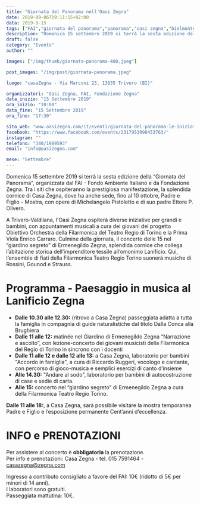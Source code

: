 ```yaml
---
title: "Giornata del Panorama nell'Oasi Zegna"
date: 2019-09-06T19:11:55+02:00
data: 2019-9-15
tags: ["FAI","giornata del panorama","panorama","oasi zegna","bielmonte","casaZegna","valdilana"]
description: "Domenica 15 settembre 2019 si terrà la sesta edizione della “Giornata del Panorama”, organizzata dal FAI - Fondo Ambiente Italiano e da Fondazione Zegna. Tra i siti che ospiteranno la prestigiosa manifestazione, la splendida cornice di Casa Zegna, dove ha anche sede, fino al 10 ottobre, Padre e Figlio - Mostra, con opere di Michelangelo Pistoletto e di suo padre Ettore P. Olivero."
draft: false
category: "Evento"
author: ""

images: ["/img/thumb/giornata-panorama-400.jpeg"]

post_images: "/img/post/giornata-panorama.jpeg"

luogo: "casaZegna - Via Marconi 23, 13835 Trivero (BI)"

organizzatori: "Oasi Zegna, FAI, Fondazione Zegna"
data_inizio: "15 Settembre 2019"
ora_inizio: "10:00"
data_fine: "15 Settembre 2019"
ora_fine: "17:30"

sito_web: "www.oasizegna.com/it/eventi/giornata-del-panorama-le-iniziative-in-oasi-zegna_8394.html"
facebook: "https://www.facebook.com/events/2317953998453763/"
instagram: ""
telefono: "340/1989593"
email: "info@oasizegna.com"

mese: "Settembre"
---
```

Domenica 15 settembre 2019 si terrà la sesta edizione della “Giornata del Panorama”, organizzata dal FAI - Fondo Ambiente Italiano e da Fondazione Zegna. Tra i siti che ospiteranno la prestigiosa manifestazione, la splendida cornice di Casa Zegna, dove ha anche sede, fino al 10 ottobre, Padre e Figlio - Mostra, con opere di Michelangelo Pistoletto e di suo padre Ettore P. Olivero.

A Trivero-Valdilana, l'Oasi Zegna ospiterà diverse iniziative per grandi e bambini, con appuntamenti musicali a cura dei giovani del progetto Obiettivo Orchestra della Filarmonica del Teatro Regio di Torino e la Prima Viola Enrico Carraro. Culmine della giornata, il concerto delle 15 nel “giardino segreto” di Ermenegildo Zegna, splendida cornice che collega l’abitazione storica dell’imprenditore tessile all’omonimo Lanificio. Qui, l’ensemble di fiati della Filarmonica Teatro Regio Torino suonerà musiche di Rossini, Gounod e Strauss.

# Programma - Paesaggio in musica al Lanificio Zegna
- **Dalle 10.30 alle 12.30:** (ritrovo a Casa Zegna) passeggiata adatta a tutta la famiglia in compagnia di guide naturalistiche dal titolo Dalla Conca alla Brughiera
- **Dalle 11 alle 12:** matinée nel Giardino di Ermenegildo Zegna “Narrazione e ascolto”, con lezione-concerto dei giovani musicisti della Filarmonica del Regio di Torino in sincrono con i docenti
- **Dalle 11 alle 12 e dalle 12 alle 13:** a Casa Zegna, laboratorio per bambini "Accordo in famiglia", a cura di Riccardo Ruggeri, vocologo e cantante, con percorso di gioco-musica e semplici esercizi di canto d’insieme 
- **Alle 14.30:** "Andare al sodo", laboratorio per bambini di autocostruzione di case e sedie di carta. 
- **Alle 15:** concerto nel “giardino segreto” di Ermenegildo Zegna a cura della Filarmonica Teatro Regio Torino.

**Dalle 11 alle 18:**, a Casa Zegna, sarà possibile visitare la mostra temporanea Padre e Figlio e l’esposizione permanente Cent’anni d’eccellenza.
  
# INFO e PRENOTAZIONI
Per assistere al concerto è **obbligatoria** la prenotazione.<br>
Per info e prenotazioni: Casa Zegna - tel. 015 7591464 - casazegna@zegna.com

Ingresso a contributo consigliato a favore del FAI: 10€ (ridotto di 5€ per minori di 14 anni).<br>
I laboratori sono gratuiti.<br>
Passeggiata mattutina: 10€.